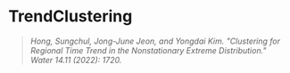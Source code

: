 # TrendClustering

> *Hong, Sungchul, Jong-June Jeon, and Yongdai Kim. "Clustering for Regional Time Trend in the Nonstationary Extreme Distribution." Water 14.11 (2022): 1720.*
